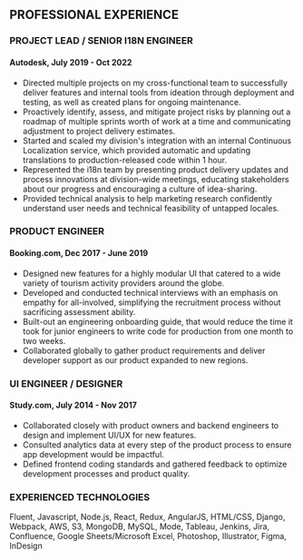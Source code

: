 ## PROFESSIONAL EXPERIENCE
### PROJECT LEAD / SENIOR I18N ENGINEER
#### Autodesk, July 2019 - Oct 2022
- Directed multiple projects on my cross-functional team to successfully deliver features and internal tools from ideation through deployment and testing, as well as created plans for ongoing maintenance.
- Proactively identify, assess, and mitigate project risks by planning out a roadmap of multiple sprints worth of work at a time and communicating adjustment to project delivery estimates.
- Started and scaled my division's integration with an internal Continuous Localization service, which provided automatic and updating translations to production-released code within 1 hour. 
- Represented the i18n team by presenting product delivery updates and process innovations at division-wide meetings, educating stakeholders about our progress and encouraging a culture of idea-sharing.
- Provided technical analysis to help marketing research confidently understand user needs and technical feasibility of untapped locales.

### PRODUCT ENGINEER
#### Booking.com, Dec 2017 - June 2019
- Designed new features for a highly modular UI that catered to a wide variety of tourism activity providers around the globe.
- Developed and conducted technical interviews with an emphasis on empathy for all-involved, simplifying the recruitment process without sacrificing assessment ability.
- Built-out an engineering onboarding guide, that would reduce the time it took for junior engineers to write code for production from one month to two weeks.
- Collaborated globally to gather product requirements and deliver developer support as our product expanded to new regions.

### UI ENGINEER / DESIGNER
#### Study.com, July 2014 - Nov 2017
- Collaborated closely with product owners and backend engineers to design and implement UI/UX for new features.
- Consulted analytics data at every step of the product process to ensure app development would be impactful.
- Defined frontend coding standards and gathered feedback to optimize development processes and product quality.

### EXPERIENCED TECHNOLOGIES
Fluent, Javascript, Node.js, React, Redux, AngularJS, HTML/CSS, Django, Webpack, AWS, S3, MongoDB, MySQL, Mode, Tableau, Jenkins, Jira, Confluence, Google Sheets/Microsoft Excel, Photoshop, Illustrator, Figma, InDesign
